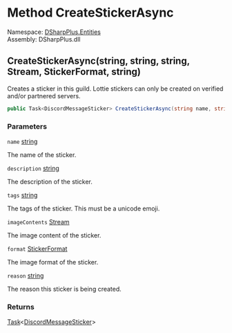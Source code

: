 # Method CreateStickerAsync

Namespace: [DSharpPlus.Entities](DSharpPlus.Entities.md)  
Assembly: DSharpPlus.dll

## <a id="DSharpPlus_Entities_DiscordGuild_CreateStickerAsync_System_String_System_String_System_String_System_IO_Stream_DSharpPlus_Entities_StickerFormat_System_String_"></a>CreateStickerAsync\(string, string, string, Stream, StickerFormat, string\)

Creates a sticker in this guild. Lottie stickers can only be created on verified and/or partnered servers.

```csharp
public Task<DiscordMessageSticker> CreateStickerAsync(string name, string description, string tags, Stream imageContents, StickerFormat format, string reason = null)
```

### Parameters

`name` [string](https://learn.microsoft.com/dotnet/api/system.string)

The name of the sticker.

`description` [string](https://learn.microsoft.com/dotnet/api/system.string)

The description of the sticker.

`tags` [string](https://learn.microsoft.com/dotnet/api/system.string)

The tags of the sticker. This must be a unicode emoji.

`imageContents` [Stream](https://learn.microsoft.com/dotnet/api/system.io.stream)

The image content of the sticker.

`format` [StickerFormat](DSharpPlus.Entities.StickerFormat.md)

The image format of the sticker.

`reason` [string](https://learn.microsoft.com/dotnet/api/system.string)

The reason this sticker is being created.

### Returns

[Task](https://learn.microsoft.com/dotnet/api/system.threading.tasks.task\-1)<[DiscordMessageSticker](DSharpPlus.Entities.DiscordMessageSticker.md)\>

